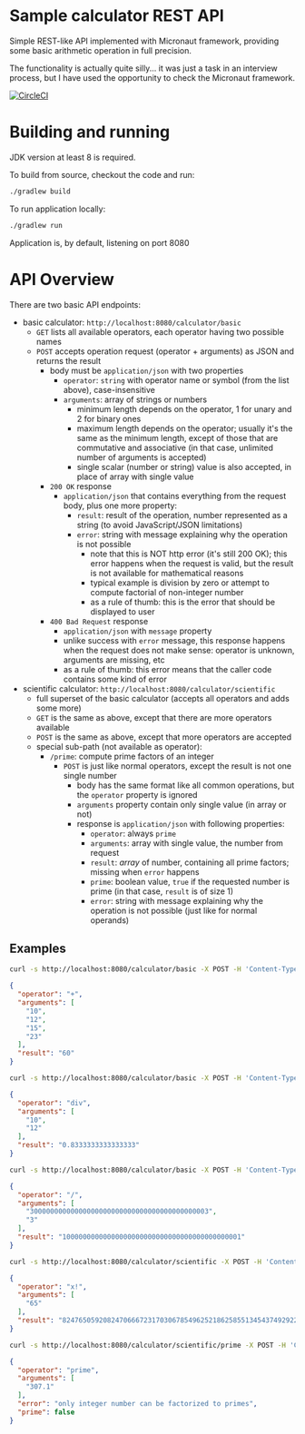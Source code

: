# Sample calculator REST API

Simple REST-like API implemented with Micronaut framework, providing
some basic arithmetic operation in full precision. 

The functionality is actually quite silly... it was just a task in an interview process, but I have used the opportunity to check the Micronaut framework.

[![CircleCI](https://circleci.com/gh/podlesh/demo-calculator.svg?style=shield)](https://circleci.com/gh/podlesh/demo-calculator)

# Building and running

JDK version at least 8 is required. 

To build from source, checkout the code and run:
```bash
./gradlew build
```

To run application locally: 
```bash
./gradlew run
```
Application is, by default, listening on port 8080 

# API Overview

There are two basic API endpoints:

- basic calculator: `http://localhost:8080/calculator/basic`
  - `GET` lists all available operators, each operator having two possible names
  - `POST` accepts operation request (operator + arguments) as JSON and returns the result
    - body must be `application/json` with two properties
      - `operator`: `string` with operator name or symbol (from the list above), case-insensitive
      - `arguments`: array of strings or numbers
        - minimum length depends on the operator, 1 for unary and 2 for binary ones
        - maximum length depends on the operator; usually it's the same as the minimum length, except of those that are commutative and associative (in that case, unlimited number of arguments is accepted)
        - single scalar (number or string) value is also accepted, in place of array with single value
    - `200 OK` response
      - `application/json` that contains everything from the request body, plus one more property:
        - `result`: result of the operation, number represented as a string (to avoid JavaScript/JSON limitations)
        - `error`: string with message explaining why the operation is not possible
          - note that this is NOT http error (it's still 200 OK); this error happens when the request is valid, but the result is not available for mathematical reasons 
          - typical example is division by zero or attempt to compute factorial of non-integer number
          - as a rule of thumb: this is the error that should be displayed to user
    - `400 Bad Request` response
      - `application/json` with `message` property
      - unlike success with `error` message, this response happens when the request does not make sense: operator is unknown, arguments are missing, etc
      - as a rule of thumb: this error means that the caller code contains some kind of error  
- scientific calculator: `http://localhost:8080/calculator/scientific`
  - full superset of the basic calculator (accepts all operators and adds some more)
  - `GET` is the same as above, except that there are more operators available
  - `POST` is the same as above, except that more operators are accepted
  - special sub-path (not available as operator):
    - `/prime`: compute prime factors of an integer
      - `POST` is just like normal operators, except the result is not one single number
        - body has the same format like all common operations, but the `operator` property is ignored
        - `arguments` property contain only single value (in array or not)
        - response is `application/json` with following properties:
          - `operator`: always `prime`
          - `arguments`: array with single value, the number from request
          - `result`: *array* of number, containing all prime factors; missing when `error` happens
          - `prime`: boolean value, `true` if the requested number is prime (in that case, `result` is of size 1)
          - `error`: string with message explaining why the operation is not possible (just like for normal operands)

## Examples

```bash
curl -s http://localhost:8080/calculator/basic -X POST -H 'Content-Type: application/json' --data-binary '{"operator":"+", "args":[10, 12, 15, 23]}'
```
```json
{
  "operator": "+",
  "arguments": [
    "10",
    "12",
    "15",
    "23"
  ],
  "result": "60"
}
```
 
```bash
curl -s http://localhost:8080/calculator/basic -X POST -H 'Content-Type: application/json' --data-binary '{"operator":"div", "args":[10, 12]}'
```
```json
{
  "operator": "div",
  "arguments": [
    "10",
    "12"
  ],
  "result": "0.8333333333333333"
}
```
 
```bash
curl -s http://localhost:8080/calculator/basic -X POST -H 'Content-Type: application/json' --data-binary '{"operator":"/", "args":["30000000000000000000000000000000000000000003", 3]}'
```
```json
{
  "operator": "/",
  "arguments": [
    "30000000000000000000000000000000000000000003",
    "3"
  ],
  "result": "10000000000000000000000000000000000000000001"
}
```
 
```bash
curl -s http://localhost:8080/calculator/scientific -X POST -H 'Content-Type: application/json' --data-binary '{"operator":"x!", "args":65}'
```
```json
{
  "operator": "x!",
  "arguments": [
    "65"
  ],
  "result": "8247650592082470666723170306785496252186258551345437492922123134388955774976000000000000000"
}
```
 
```bash
curl -s http://localhost:8080/calculator/scientific/prime -X POST -H 'Content-Type: application/json' --data-binary '{"arguments":307.1}'
```
```json
{
  "operator": "prime",
  "arguments": [
    "307.1"
  ],
  "error": "only integer number can be factorized to primes",
  "prime": false
}
```
 
